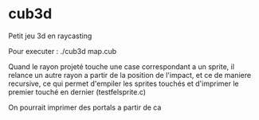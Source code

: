 # cub3d
Petit jeu 3d en raycasting

Pour executer : ./cub3d map.cub

Quand le rayon projeté touche une case correspondant a un sprite, il relance un autre rayon a partir de la position de l'impact, et ce de maniere recursive, ce qui permet d'empiler les sprites touchés et d'imprimer le premier touché en dernier (testfelsprite.c)

On pourrait imprimer des portals a partir de ca
